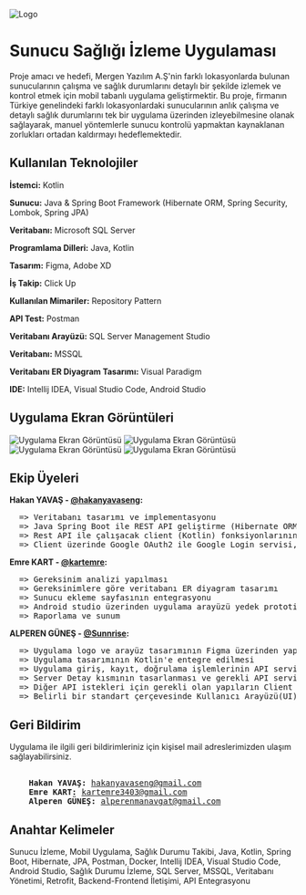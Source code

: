
![Logo](https://i.ibb.co/nmyfL2N/type-Dark-Size-Large-3.png)

    
#  Sunucu Sağlığı İzleme Uygulaması

Proje amacı ve hedefi, Mergen Yazılım A.Ş'nin farklı lokasyonlarda bulunan sunucularının çalışma ve sağlık durumlarını detaylı bir şekilde izlemek ve kontrol etmek için mobil tabanlı uygulama geliştirmektir. Bu proje, firmanın Türkiye genelindeki farklı lokasyonlardaki sunucularının anlık çalışma ve detaylı sağlık durumlarını tek bir uygulama üzerinden izleyebilmesine olanak sağlayarak, manuel yöntemlerle sunucu kontrolü
yapmaktan kaynaklanan zorlukları ortadan kaldırmayı hedeflemektedir. 



## Kullanılan Teknolojiler

**İstemci:** Kotlin

**Sunucu:** Java & Spring Boot Framework (Hibernate ORM, Spring Security, Lombok, Spring JPA)

**Veritabanı:** Microsoft SQL Server

**Programlama Dilleri:** Java, Kotlin

**Tasarım:** Figma, Adobe XD 

**İş Takip:** Click Up

**Kullanılan Mimariler:** Repository Pattern

**API Test:** Postman

**Veritabanı Arayüzü:** SQL Server Management Studio

**Veritabanı:** MSSQL

**Veritabanı ER Diyagram Tasarımı:** Visual Paradigm

**IDE:** Intellij IDEA, Visual Studio Code, Android Studio


  
## Uygulama Ekran Görüntüleri

![Uygulama Ekran Görüntüsü](https://i.ibb.co/SNgPWPZ/Whats-App-Image-2024-02-04-at-12-38-14.jpg)
![Uygulama Ekran Görüntüsü](https://i.ibb.co/FYHvqFM/Whats-App-Image-2024-02-04-at-12-38-14-1.jpg)
![Uygulama Ekran Görüntüsü](https://i.ibb.co/WzBGjw1/Whats-App-Image-2024-02-04-at-12-38-15.jpg)
![Uygulama Ekran Görüntüsü](https://i.ibb.co/QH8f29d/Whats-App-Image-2024-02-04-at-12-38-15-1.jpg)

  
## Ekip Üyeleri
**Hakan YAVAŞ - [@hakanyavaseng](https://www.github.com/hakanyavaseng):**
<pre>
  => Veritabanı tasarımı ve implementasyonu
  => Java Spring Boot ile REST API geliştirme (Hibernate ORM, Repository Desgign Pattern, Mail Service)
  => Rest API ile çalışacak client (Kotlin) fonksiyonlarının geliştirilmesi ve testi
  => Client üzerinde Google OAuth2 ile Google Login servisi, file import/export işlemleri
</pre>

**Emre KART - [@kartemre](https://www.github.com/kartemre):**
<pre>
  => Gereksinim analizi yapılması
  => Gereksinimlere göre veritabanı ER diyagram tasarımı
  => Sunucu ekleme sayfasının entegrasyonu
  => Android studio üzerinden uygulama arayüzü yedek prototip tasarımları
  => Raporlama ve sunum
</pre>

**ALPEREN GÜNEŞ - [@Sunnrise](https://www.github.com/Sunnrise):**
<pre>
  => Uygulama logo ve arayüz tasarımının Figma üzerinden yapılması
  => Uygulama tasarımının Kotlin'e entegre edilmesi
  => Uygulama giriş, kayıt, doğrulama işlemlerinin API servisi için hazır hale getirilmesi
  => Server Detay kısmının tasarlanması ve gerekli API servis istekleri araclığıyla bilgilerin görüntülenmesi
  => Diğer API istekleri için gerekli olan yapıların Client üzerinde kurulması
  => Belirli bir standart çerçevesinde Kullanıcı Arayüzü(UI) geliştirmelerinin yapılması
</pre>



## Geri Bildirim

Uygulama ile ilgili geri bildirimleriniz için kişisel mail adreslerimizden ulaşım sağlayabilirsiniz. 
<pre> 
    <b>Hakan YAVAŞ:</b> <a href="mailto:hakanyavaseng@gmail.com ">hakanyavaseng@gmail.com</a>
    <b>Emre KART:</b> <a href="mailto:kartemre3403@gmail.com ">kartemre3403@gmail.com</a>
    <b>Alperen GÜNEŞ:</b> <a href="mailto:alperenmanavgat@gmail.com ">alperenmanavgat@gmail.com</a>
</pre>
   

  
## Anahtar Kelimeler

Sunucu İzleme,
Mobil Uygulama,
Sağlık Durumu Takibi,
Java,
Kotlin,
Spring Boot,
Hibernate,
JPA,
Postman,
Docker,
Intellij IDEA,
Visual Studio Code,
Android Studio,
Sağlık Durumu İzleme,
SQL Server,
MSSQL,
Veritabanı Yönetimi,
Retrofit,
Backend-Frontend İletişimi,
API Entegrasyonu

